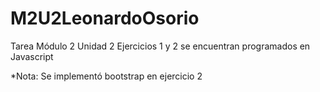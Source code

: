 # M2U2LeonardoOsorio
Tarea Módulo 2 Unidad 2
Ejercicios 1 y 2 se encuentran programados en Javascript

*Nota: Se implementó bootstrap en ejercicio 2